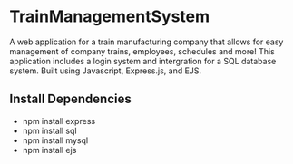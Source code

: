 # TrainManagementSystem
A web application for a train manufacturing company that allows for easy management of company trains, employees, schedules and more! This application includes a login system and intergration for a SQL database system. Built using Javascript, Express.js, and EJS.


## Install Dependencies
* npm install express <br>
* npm install sql <br>
* npm install mysql <br>
* npm install ejs <br>
